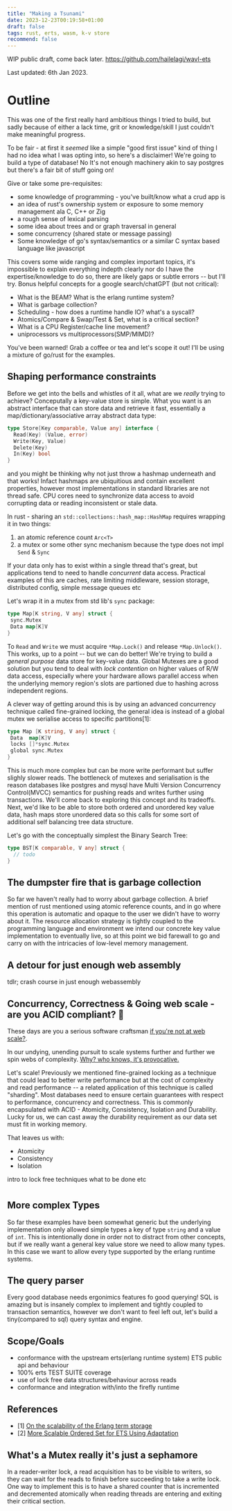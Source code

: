 ```yaml
---
title: "Making a Tsunami"
date: 2023-12-23T00:19:58+01:00
draft: false
tags: rust, erts, wasm, k-v store
recommend: false
---
```


WIP public draft, come back later. <https://github.com/hailelagi/wavl-ets>

Last updated: 6th Jan 2023.

# Outline

This was one of the first really hard ambitious things I tried to build, but sadly because of
either a lack time, grit or knowledge/skill I just couldn't make meaningful progress.

To be fair - at first it _seemed_ like a simple "good first issue" kind of thing I had no idea what I was opting into, so here's a disclaimer!
We're going to build a type of database! No It's not enough machinery akin to say postgres but there's a fair bit of stuff going on!

Give or take some pre-requisites:

- some knowledge of programming - you've built/know what a crud app is
- an idea of rust's ownership system or exposure to some memory management ala C, C++ or Zig
- a rough sense of lexical parsing
- some idea about trees and or graph traversal in general
- some concurrency (shared state or message passing)
- Some knowledge of go's syntax/semantics or a similar C syntax based language like javascript

This covers some wide ranging and complex important topics, it's impossible to explain everything indepth clearly nor do I have the expertise/knowledge to do so, there are likely gaps or subtle errors -- but I'll try. Bonus helpful concepts for a google search/chatGPT (but not critical):

- What is the BEAM? What is the erlang runtime system?
- What is garbage collection?
- Scheduling - how does a runtime handle IO? what's a syscall?
- Atomics/Compare & Swap/Test & Set, what is a critical section?
- What is a CPU Register/cache line movement?
- uniprocessors vs multiprocessors(SMP/MIMD)?

You've been warned! Grab a coffee or tea and let's scope it out! I'll be using a mixture of go/rust for the examples.

## Shaping performance constraints

Before we get into the bells and whistles of it all, what are we _really_ trying to achieve? Conceputally a key-value store is simple.
What you want is an abstract interface that can store data and retrieve it fast, essentially a map/dictionary/associative array abstract data type:

```go
type Store[Key comparable, Value any] interface {
  Read(Key) (Value, error)
  Write(Key, Value)
  Delete(Key)
  In(Key) bool
}
```

and you might be thinking why not just throw a hashmap underneath and that works! Infact hashmaps are ubiquitious and contain excellent
properties, however most implementations in standard libraries are not thread safe. CPU cores need to synchronize data access to avoid corrupting data or reading inconsistent or stale data.

In rust - sharing an `std::collections::hash_map::HashMap` requires wrapping it in two things:

1. an atomic reference count `Arc<T>`
2. a mutex or some other sync mechanism because the type does not impl `Send` & `Sync`

If your data only has to exist within a single thread that's great, but applications tend to need to handle _concurrent_ data access.
Practical examples of this are caches, rate limiting middleware, session storage, distributed config, simple message queues etc

Let's wrap it in a mutex from std lib's `sync` package:

```go
type Map[K string, V any] struct {
 sync.Mutex
 Data map[K]V
}
```

To `Read` and `Write` we must acquire `*Map.Lock()` and release `*Map.Unlock()`. This works, up to a point --
but we can do better! We're trying to build a _general purpose_ data store for
key-value data. Global Mutexes are a good solution but you tend to deal with _lock contention_ on higher values of R/W data access,
especially where your hardware allows parallel access when the underlying memory region's slots are partioned due to hashing across independent regions.

A clever way of getting around this is by using an advanced concurrency technique called fine-grained locking, the general idea is instead of a global mutex we serialise access to specific partitions[1]:

```go
type Map [K string, V any] struct {
 Data  map[K]V
 locks []*sync.Mutex
 global sync.Mutex
}
```

This is much more complex but can be more write performant but suffer slighly slower reads. The bottleneck of mutexes and serialisation is the reason databases like postgres and mysql have Multi Version Concurrency Control(MVCC) semantics for pushing reads and writes further using transactions. We'll come back to exploring this concept and its tradeoffs. Next, we'd like to be able to store both ordered and unordered key value data, hash maps store unordered data so this calls for some sort of additional self balancing tree data structure.

Let's go with the conceptually simplest the Binary Search Tree:

```go
type BST[K comparable, V any] struct {
  // todo
}
```

## The dumpster fire that is garbage collection

So far we haven't really had to worry about garbage collection. A brief mention of rust mentioned using atomic reference counts, and in go where this operation
is automatic and opaque to the user we didn't have to worry about it. The resource allocation strategy is tightly coupled to the programming language and environment
we intend our concrete key value implementation to eventually live, so at this point we bid farewall to go and carry on with the intricacies of
low-level memory management.

## A detour for just enough web assembly

tdlr; crash course in just enough webassembly

## Concurrency, Correctness & Going web scale - are you ACID compliant? 👮

These days are you a serious software craftsman [if you're not at web scale?](https://www.youtube.com/watch?v=b2F-DItXtZs).

In our undying, unending pursuit to scale systems further and further we spin webs of complexity. [Why? who knows, it's provocative.](https://www.youtube.com/watch?v=RlwlV4hcBac)

Let's scale! Previously we mentioned fine-grained locking as a technique that could lead to better write performance but at the cost of complexity and read performance -- a related application of this technique is called "sharding". Most databases need to ensure certain guarantees with respect to performance, concurrency and correctness. This is commonly encapsulated with ACID - Atomicity, Consistency, Isolation and Durability. Lucky for us, we can cast away the durability requirement as our data set must fit in working memory.

That leaves us with:

- Atomicity
- Consistency
- Isolation

intro to lock free techniques
what to be done etc

#

## More complex Types

So far these examples have been somewhat generic but the underlying implementation only allowed simple types a key of type `string` and a value of `int`.
This is intentionally done in order not to distract from other concepts, but if we really want a general key value store we need to allow many types.
In this case we want to allow every type supported by the erlang runtime systems.

## The query parser

Every good database needs ergonimics features fo good querying! SQL is amazing but is insanely complex to implement and tightly coupled to transaction semantics,
however we don't want to feel left out, let's build a tiny(compared to sql) query syntax and engine.

## Scope/Goals

- conformance with the upstream erts(erlang runtime system) ETS public api and behaviour
- 100% erts TEST SUITE coverage
- use of lock free data structures/behaviour across reads
- conformance and integration with/into the firefly runtime

## References

- [1] [On the scalability of the Erlang term storage](http://doi.acm.org/10.1145/2505305.2505308)
- [2] [More Scalable Ordered Set for ETS Using Adaptation](https://doi.org/10.1145/2633448.2633455)

## What's a Mutex really it's just a sephamore

In a reader-writer lock, a read acquisition has to be visible to
writers, so they can wait for the reads to finish before succeeding to take a write lock. One way to implement this is to have
a shared counter that is incremented and decremented atomically
when reading threads are entering and exiting their critical section.
